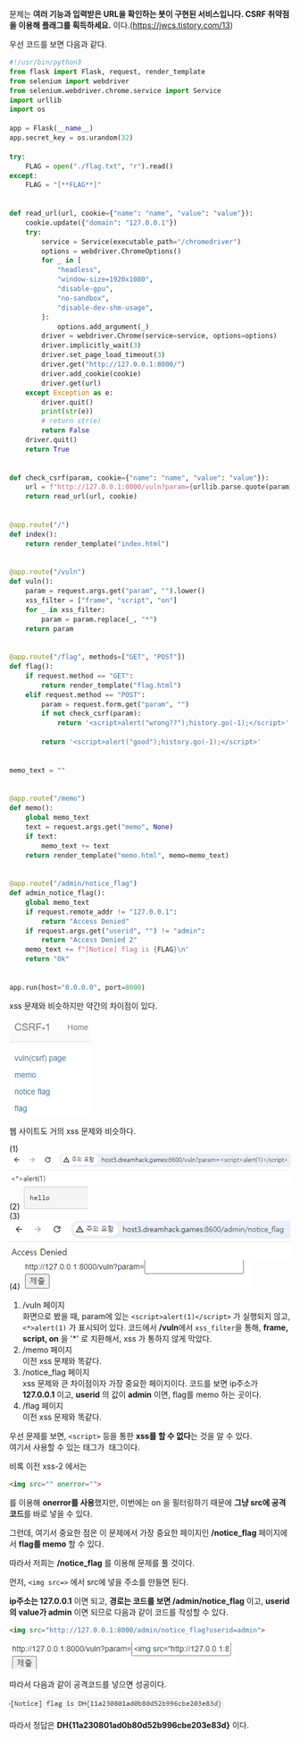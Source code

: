 문제는 **여러 기능과 입력받은 URL을 확인하는 봇이 구현된 서비스입니다. CSRF 취약점을 이용해 플래그를 획득하세요.** 이다.(https://jwcs.tistory.com/13)  

우선 코드를 보면 다음과 같다.  

```python
#!/usr/bin/python3
from flask import Flask, request, render_template
from selenium import webdriver
from selenium.webdriver.chrome.service import Service
import urllib
import os

app = Flask(__name__)
app.secret_key = os.urandom(32)

try:
    FLAG = open("./flag.txt", "r").read()
except:
    FLAG = "[**FLAG**]"


def read_url(url, cookie={"name": "name", "value": "value"}):
    cookie.update({"domain": "127.0.0.1"})
    try:
        service = Service(executable_path="/chromedriver")
        options = webdriver.ChromeOptions()
        for _ in [
            "headless",
            "window-size=1920x1080",
            "disable-gpu",
            "no-sandbox",
            "disable-dev-shm-usage",
        ]:
            options.add_argument(_)
        driver = webdriver.Chrome(service=service, options=options)
        driver.implicitly_wait(3)
        driver.set_page_load_timeout(3)
        driver.get("http://127.0.0.1:8000/")
        driver.add_cookie(cookie)
        driver.get(url)
    except Exception as e:
        driver.quit()
        print(str(e))
        # return str(e)
        return False
    driver.quit()
    return True


def check_csrf(param, cookie={"name": "name", "value": "value"}):
    url = f"http://127.0.0.1:8000/vuln?param={urllib.parse.quote(param)}"
    return read_url(url, cookie)


@app.route("/")
def index():
    return render_template("index.html")


@app.route("/vuln")
def vuln():
    param = request.args.get("param", "").lower()
    xss_filter = ["frame", "script", "on"]
    for _ in xss_filter:
        param = param.replace(_, "*")
    return param


@app.route("/flag", methods=["GET", "POST"])
def flag():
    if request.method == "GET":
        return render_template("flag.html")
    elif request.method == "POST":
        param = request.form.get("param", "")
        if not check_csrf(param):
            return '<script>alert("wrong??");history.go(-1);</script>'

        return '<script>alert("good");history.go(-1);</script>'


memo_text = ""


@app.route("/memo")
def memo():
    global memo_text
    text = request.args.get("memo", None)
    if text:
        memo_text += text
    return render_template("memo.html", memo=memo_text)


@app.route("/admin/notice_flag")
def admin_notice_flag():
    global memo_text
    if request.remote_addr != "127.0.0.1":
        return "Access Denied"
    if request.args.get("userid", "") != "admin":
        return "Access Denied 2"
    memo_text += f"[Notice] flag is {FLAG}\n"
    return "Ok"


app.run(host="0.0.0.0", port=8000)
```

xss 문제와 비슷하지만 약간의 차이점이 있다.  

<img src="4.jpg">  

웹 사이트도 거의 xss 문제와 비슷하다.  

(1) <img src="5.jpg">  
(2) <img src="6.jpg">  
(3) <img src="7.jpg">  
(4) <img src="8.jpg">    

1. /vuln 페이지  
화면으로 봤을 때, param에 있는 ``<script>alert(1)</script>`` 가 실행되지 않고, ``<*>alert(1)`` 가 표시되어 있다.
코드에서 **/vuln**에서 ``xss_filter``을 통해, **frame, script, on** 을 '*' 로 치환해서, xss 가 통하지 않게 막았다.
2. /memo 페이지   
이전 xss 문제와 똑같다.
3. /notice_flag 페이지  
xss 문제와 큰 차이점이자 가장 중요한 페이지이다.
코드를 보면 ip주소가 **127.0.0.1** 이고, **userid** 의 값이 **admin** 이면, flag를 memo 하는 곳이다.
4. /flag 페이지  
이전 xss 문제와 똑같다.

우선 문제를 보면, ``<script>`` 등을 통한 **xss를 할 수 없다**는 것을 알 수 있다.  
여기서 사용할 수 있는 태그가 **<img>** 태그이다.  

비록 이전 xss-2 에서는 

```html
<img src="" onerror="">
```

를 이용해 **onerror를 사용**했지만, 이번에는 on 을 필터링하기 때문에 **그냥 src에 공격코드**를 바로 넣을 수 있다.  

그런데, 여기서 중요한 점은 이 문제에서 가장 중요한 페이지인 **/notice_flag** 페이지에서 **flag를 memo** 할 수 있다.  

따라서 저희는 **/notice_flag** 를 이용해 문제를 풀 것이다.  

먼저, ``<img src=>`` 에서 src에 넣을 주소를 만들면 된다.  

**ip주소는 127.0.0.1** 이면 되고, **경로는 코드를 보면 /admin/notice_flag** 이고, **userid의 value가 admin** 이면 되므로 다음과 같이 코드를 작성할 수 있다.  

```html
<img src="http://127.0.0.1:8000/admin/notice_flag?userid=admin">
```

<img src="9.jpg">  

따라서 다음과 같이 공격코드를 넣으면 성공이다.  

<img src="10.jpg">  

따라서 정답은 **DH{11a230801ad0b80d52b996cbe203e83d}** 이다.  
